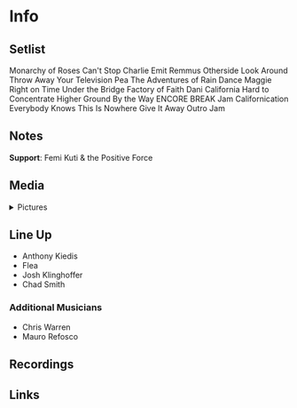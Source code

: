 # Info

## Setlist

Monarchy of Roses
Can't Stop
Charlie
Emit Remmus
Otherside
Look Around
Throw Away Your Television
Pea
The Adventures of Rain Dance Maggie
Right on Time
Under the Bridge
Factory of Faith
Dani California
Hard to Concentrate
Higher Ground
By the Way
ENCORE BREAK
Jam
Californication
Everybody Knows This Is Nowhere
Give It Away
Outro Jam

## Notes

**Support**: Femi Kuti & the Positive Force

## Media 

<details>
  <summary>Pictures</summary>
  <!--<img alt="Setlist" title="Setlist" src="_.jpg" height="200" />
  <img alt="Flyer" title="Flyer" src="_.jpg" height="200" />-->
</details>

## Line Up

* Anthony Kiedis
* Flea
* Josh Klinghoffer
* Chad Smith

### Additional Musicians

* Chris Warren  
* Mauro Refosco

## Recordings

## Links